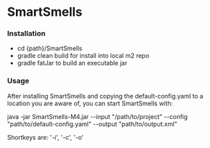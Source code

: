 # SmartSmells

### Installation

- cd {path}/SmartSmells
- gradle clean build for install into local m2 repo
- gradle fatJar to build an executable jar

### Usage

After installing SmartSmells and copying the default-config.yaml to a location you are aware of, you can start SmartSmells with:

java -jar SmartSmells-M4.jar --input "/path/to/project" --config "path/to/default-config.yaml" --output "path/to/output.xml"

Shortkeys are: '-i', '-c', '-o'
